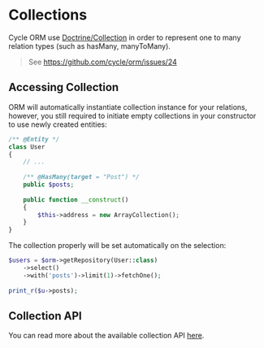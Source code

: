 # Collections
Cycle ORM use [Doctrine/Collection](https://github.com/doctrine/collections) in order to represent one to many relation types (such as hasMany, manyToMany).

> See https://github.com/cycle/orm/issues/24

## Accessing Collection
ORM will automatically instantiate collection instance for your relations, however, you still required to initiate empty
collections in your constructor to use newly created entities:

```php
/** @Entity */ 
class User 
{
    // ...
    
    /** @HasMany(target = "Post") */
    public $posts;
    
    public function __construct()
    {
        $this->address = new ArrayCollection();
    }
}
```

The collection properly will be set automatically on the selection:

```php
$users = $orm->getRepository(User::class)
    ->select()
    ->with('posts')->limit(1)->fetchOne();
    
print_r($u->posts);
```

## Collection API
You can read more about the available collection API [here](https://www.doctrine-project.org/projects/doctrine-collections/en/1.6/index.html).
